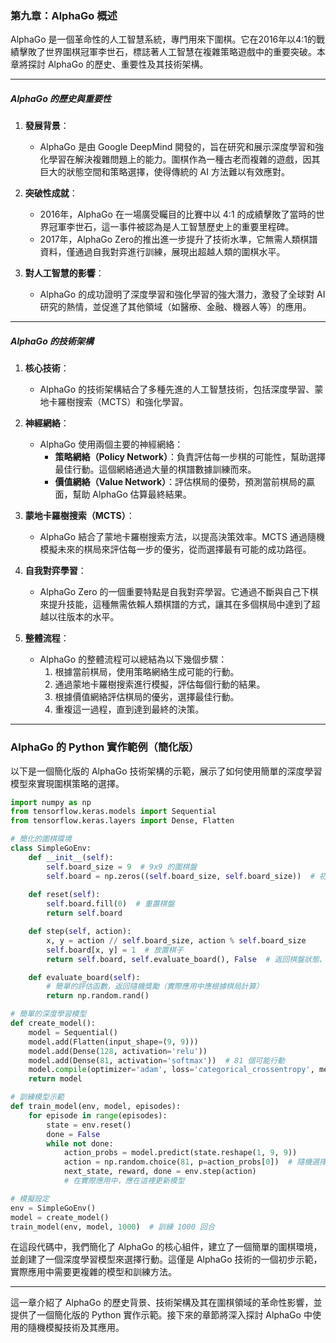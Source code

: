 ### 第九章：AlphaGo 概述

AlphaGo 是一個革命性的人工智慧系統，專門用來下圍棋。它在2016年以4:1的戰績擊敗了世界圍棋冠軍李世石，標誌著人工智慧在複雜策略遊戲中的重要突破。本章將探討 AlphaGo 的歷史、重要性及其技術架構。

---

##### AlphaGo 的歷史與重要性

1. **發展背景**：
   - AlphaGo 是由 Google DeepMind 開發的，旨在研究和展示深度學習和強化學習在解決複雜問題上的能力。圍棋作為一種古老而複雜的遊戲，因其巨大的狀態空間和策略選擇，使得傳統的 AI 方法難以有效應對。

2. **突破性成就**：
   - 2016年，AlphaGo 在一場廣受矚目的比賽中以 4:1 的成績擊敗了當時的世界冠軍李世石，這一事件被認為是人工智慧歷史上的重要里程碑。
   - 2017年，AlphaGo Zero的推出進一步提升了技術水準，它無需人類棋譜資料，僅通過自我對弈進行訓練，展現出超越人類的圍棋水平。

3. **對人工智慧的影響**：
   - AlphaGo 的成功證明了深度學習和強化學習的強大潛力，激發了全球對 AI 研究的熱情，並促進了其他領域（如醫療、金融、機器人等）的應用。

---

##### AlphaGo 的技術架構

1. **核心技術**：
   - AlphaGo 的技術架構結合了多種先進的人工智慧技術，包括深度學習、蒙地卡羅樹搜索（MCTS）和強化學習。

2. **神經網絡**：
   - AlphaGo 使用兩個主要的神經網絡：
     - **策略網絡（Policy Network）**：負責評估每一步棋的可能性，幫助選擇最佳行動。這個網絡通過大量的棋譜數據訓練而來。
     - **價值網絡（Value Network）**：評估棋局的優勢，預測當前棋局的贏面，幫助 AlphaGo 估算最終結果。

3. **蒙地卡羅樹搜索（MCTS）**：
   - AlphaGo 結合了蒙地卡羅樹搜索方法，以提高決策效率。MCTS 通過隨機模擬未來的棋局來評估每一步的優劣，從而選擇最有可能的成功路徑。

4. **自我對弈學習**：
   - AlphaGo Zero 的一個重要特點是自我對弈學習。它通過不斷與自己下棋來提升技能，這種無需依賴人類棋譜的方式，讓其在多個棋局中達到了超越以往版本的水平。

5. **整體流程**：
   - AlphaGo 的整體流程可以總結為以下幾個步驟：
     1. 根據當前棋局，使用策略網絡生成可能的行動。
     2. 通過蒙地卡羅樹搜索進行模擬，評估每個行動的結果。
     3. 根據價值網絡評估棋局的優劣，選擇最佳行動。
     4. 重複這一過程，直到達到最終的決策。

---

### AlphaGo 的 Python 實作範例（簡化版）

以下是一個簡化版的 AlphaGo 技術架構的示範，展示了如何使用簡單的深度學習模型來實現圍棋策略的選擇。

```python
import numpy as np
from tensorflow.keras.models import Sequential
from tensorflow.keras.layers import Dense, Flatten

# 簡化的圍棋環境
class SimpleGoEnv:
    def __init__(self):
        self.board_size = 9  # 9x9 的圍棋盤
        self.board = np.zeros((self.board_size, self.board_size))  # 初始化棋盤
    
    def reset(self):
        self.board.fill(0)  # 重置棋盤
        return self.board

    def step(self, action):
        x, y = action // self.board_size, action % self.board_size
        self.board[x, y] = 1  # 放置棋子
        return self.board, self.evaluate_board(), False  # 返回棋盤狀態、獎勵及是否結束

    def evaluate_board(self):
        # 簡單的評估函數，返回隨機獎勵（實際應用中應根據棋局計算）
        return np.random.rand()

# 簡單的深度學習模型
def create_model():
    model = Sequential()
    model.add(Flatten(input_shape=(9, 9)))
    model.add(Dense(128, activation='relu'))
    model.add(Dense(81, activation='softmax'))  # 81 個可能行動
    model.compile(optimizer='adam', loss='categorical_crossentropy', metrics=['accuracy'])
    return model

# 訓練模型示範
def train_model(env, model, episodes):
    for episode in range(episodes):
        state = env.reset()
        done = False
        while not done:
            action_probs = model.predict(state.reshape(1, 9, 9))
            action = np.random.choice(81, p=action_probs[0])  # 隨機選擇行動
            next_state, reward, done = env.step(action)
            # 在實際應用中，應在這裡更新模型

# 模擬設定
env = SimpleGoEnv()
model = create_model()
train_model(env, model, 1000)  # 訓練 1000 回合
```

在這段代碼中，我們簡化了 AlphaGo 的核心組件，建立了一個簡單的圍棋環境，並創建了一個深度學習模型來選擇行動。這僅是 AlphaGo 技術的一個初步示範，實際應用中需要更複雜的模型和訓練方法。

---

這一章介紹了 AlphaGo 的歷史背景、技術架構及其在圍棋領域的革命性影響，並提供了一個簡化版的 Python 實作示範。接下來的章節將深入探討 AlphaGo 中使用的隨機模擬技術及其應用。